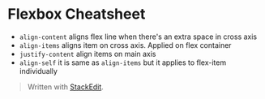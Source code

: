 # Flexbox Cheatsheet

- `align-content` aligns flex line when there's an extra space in cross axis
- `align-items` aligns item on cross axis. Applied on flex container
- `justify-content` align items on main axis
- `align-self` it is same as `align-items` but it applies to flex-item individually


> Written with [StackEdit](https://stackedit.io/).
<!--stackedit_data:
eyJoaXN0b3J5IjpbLTE4NDM4MDgzNDYsLTE5ODY3OTMwNDBdfQ
==
-->
